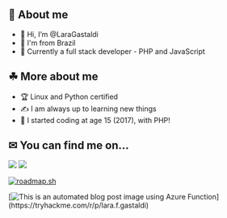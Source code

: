 ## 🤔 About me
- 👋 Hi, I’m @LaraGastaldi
- 🌴 I'm from Brazil
- 🔬 Currently a full stack developer - PHP and JavaScript

## ☘ More about me
- 🏆 Linux and Python certified
- ✍ I am always up to learning new things
- 📖 I started coding at age 15 (2017), with PHP!

## ✉ You can find me on...
[<img src="https://img.shields.io/badge/LinkedIn-0077B5?style=for-the-badge&logo=linkedin&logoColor=white"/>](https://www.linkedin.com/in/lara-gastaldi-0253481a4/)
[<img src="https://img.shields.io/badge/Gmail-D14836?style=for-the-badge&logo=gmail&logoColor=white"/>](mailto:lara.f.gastaldi@gmail.com)

[![roadmap.sh](https://roadmap.sh/card/tall/66450167f4bbac65702c3951?variant=dark)](https://roadmap.sh)

[![This is an automated blog post image using Azure Function](https://tryhackme-badges.s3.amazonaws.com/lara.f.gastaldi.png?)](https://tryhackme.com/r/p/lara.f.gastaldi)

<!---
LaraGastaldi/LaraGastaldi is a ✨ special ✨ repository because its `README.md` (this file) appears on your GitHub profile.
You can click the Preview link to take a look at your changes.
--->
